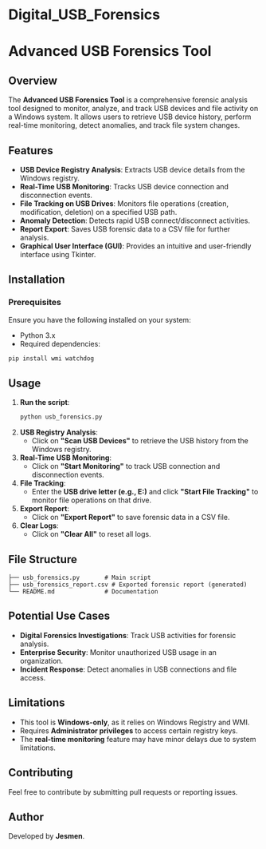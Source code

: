 # Digital_USB_Forensics

# Advanced USB Forensics Tool

## Overview
The **Advanced USB Forensics Tool** is a comprehensive forensic analysis tool designed to monitor, analyze, and track USB devices and file activity on a Windows system. It allows users to retrieve USB device history, perform real-time monitoring, detect anomalies, and track file system changes.

## Features
- **USB Device Registry Analysis**: Extracts USB device details from the Windows registry.
- **Real-Time USB Monitoring**: Tracks USB device connection and disconnection events.
- **File Tracking on USB Drives**: Monitors file operations (creation, modification, deletion) on a specified USB path.
- **Anomaly Detection**: Detects rapid USB connect/disconnect activities.
- **Report Export**: Saves USB forensic data to a CSV file for further analysis.
- **Graphical User Interface (GUI)**: Provides an intuitive and user-friendly interface using Tkinter.

## Installation
### Prerequisites
Ensure you have the following installed on your system:
- Python 3.x
- Required dependencies:

```sh
pip install wmi watchdog
```

## Usage
1. **Run the script**:
   ```sh
   python usb_forensics.py
   ```
2. **USB Registry Analysis**:
   - Click on **"Scan USB Devices"** to retrieve the USB history from the Windows registry.
3. **Real-Time USB Monitoring**:
   - Click on **"Start Monitoring"** to track USB connection and disconnection events.
4. **File Tracking**:
   - Enter the **USB drive letter (e.g., E:\)** and click **"Start File Tracking"** to monitor file operations on that drive.
5. **Export Report**:
   - Click on **"Export Report"** to save forensic data in a CSV file.
6. **Clear Logs**:
   - Click on **"Clear All"** to reset all logs.

## File Structure
```
├── usb_forensics.py       # Main script
├── usb_forensics_report.csv # Exported forensic report (generated)
└── README.md              # Documentation
```

## Potential Use Cases
- **Digital Forensics Investigations**: Track USB activities for forensic analysis.
- **Enterprise Security**: Monitor unauthorized USB usage in an organization.
- **Incident Response**: Detect anomalies in USB connections and file access.

## Limitations
- This tool is **Windows-only**, as it relies on Windows Registry and WMI.
- Requires **Administrator privileges** to access certain registry keys.
- The **real-time monitoring** feature may have minor delays due to system limitations.



## Contributing
Feel free to contribute by submitting pull requests or reporting issues.

## Author
Developed by **Jesmen**.

